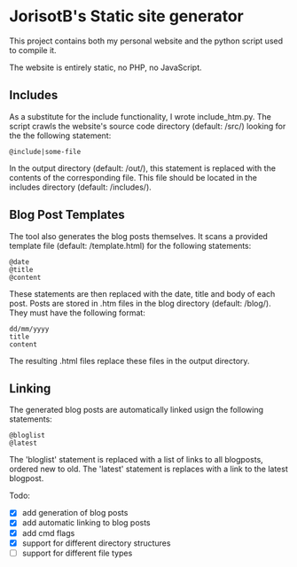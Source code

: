 # JorisotB's Static site generator
This project contains both my personal website and the python script used to compile it.

The website is entirely static, no PHP, no JavaScript.

## Includes
As a substitute for the include functionality, I wrote include_htm.py.
The script crawls the website's source code directory (default: /src/) looking for the the following statement:
```
@include|some-file
```
In the output directory (default: /out/), this statement is replaced with the contents of the corresponding file. This file should be located in the includes directory (default: /includes/).

## Blog Post Templates
The tool also generates the blog posts themselves. It scans a provided template file (default: /template.html) for the following statements:
```
@date
@title
@content
```
These statements are then replaced with the date, title and body of each post. Posts are stored in .htm files in the blog directory (default: /blog/). They must have the following format:
```
dd/mm/yyyy
title
content
```
The resulting .html files replace these files in the output directory.

## Linking
The generated blog posts are automatically linked usign the following statements:
```
@bloglist
@latest
```
The 'bloglist' statement is replaced with a list of links to all blogposts, ordered new to old.
The 'latest' statement is replaces with a link to the latest blogpost.

Todo:
  * [x] add generation of blog posts
  * [x] add automatic linking to blog posts
  * [x] add cmd flags
  * [x] support for different directory structures
  * [ ] support for different file types
